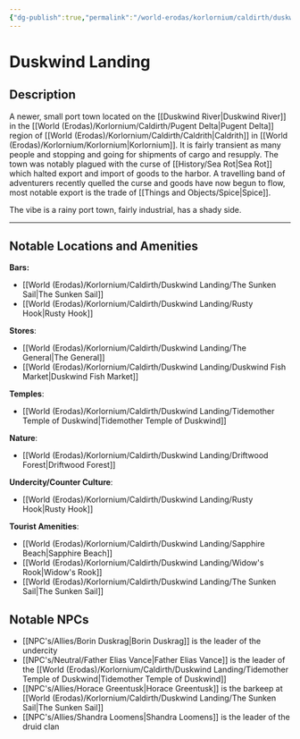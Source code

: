 ```yaml
---
{"dg-publish":true,"permalink":"/world-erodas/korlornium/caldirth/duskwind-landing/duskwind-landing/","created":"2025-02-23T22:25:38.576-07:00"}
---
```


# Duskwind Landing
## Description

A newer, small port town located on the [[Duskwind River\|Duskwind River]] in the [[World (Erodas)/Korlornium/Caldirth/Pugent Delta\|Pugent Delta]] region of [[World (Erodas)/Korlornium/Caldirth/Caldrith\|Caldrith]] in [[World (Erodas)/Korlornium/Korlornium\|Korlornium]]. It is fairly transient as many people and stopping and going for shipments of cargo and resupply. The town was notably plagued with the curse of [[History/Sea Rot\|Sea Rot]] which halted export and import of goods to the harbor. A travelling band of adventurers recently quelled the curse and goods have now begun to flow, most notable export is the trade of [[Things and Objects/Spice\|Spice]].

The vibe is a rainy port town, fairly industrial, has a shady side.

---
## Notable Locations and Amenities 
**Bars:** 
- [[World (Erodas)/Korlornium/Caldirth/Duskwind Landing/The Sunken Sail\|The Sunken Sail]]
- [[World (Erodas)/Korlornium/Caldirth/Duskwind Landing/Rusty Hook\|Rusty Hook]]

**Stores**:
- [[World (Erodas)/Korlornium/Caldirth/Duskwind Landing/The General\|The General]]
- [[World (Erodas)/Korlornium/Caldirth/Duskwind Landing/Duskwind Fish Market\|Duskwind Fish Market]]

**Temples**:
- [[World (Erodas)/Korlornium/Caldirth/Duskwind Landing/Tidemother Temple of Duskwind\|Tidemother Temple of Duskwind]]

**Nature**:
- [[World (Erodas)/Korlornium/Caldirth/Duskwind Landing/Driftwood Forest\|Driftwood Forest]]

**Undercity/Counter Culture**:
- [[World (Erodas)/Korlornium/Caldirth/Duskwind Landing/Rusty Hook\|Rusty Hook]]

**Tourist Amenities**:
- [[World (Erodas)/Korlornium/Caldirth/Duskwind Landing/Sapphire Beach\|Sapphire Beach]]
- [[World (Erodas)/Korlornium/Caldirth/Duskwind Landing/Widow's Rook\|Widow's Rook]]
- [[World (Erodas)/Korlornium/Caldirth/Duskwind Landing/The Sunken Sail\|The Sunken Sail]]

## Notable NPCs

- [[NPC's/Allies/Borin Duskrag\|Borin Duskrag]] is the leader of the undercity
- [[NPC's/Neutral/Father Elias Vance\|Father Elias Vance]] is the leader of the [[World (Erodas)/Korlornium/Caldirth/Duskwind Landing/Tidemother Temple of Duskwind\|Tidemother Temple of Duskwind]]
- [[NPC's/Allies/Horace Greentusk\|Horace Greentusk]] is the barkeep at [[World (Erodas)/Korlornium/Caldirth/Duskwind Landing/The Sunken Sail\|The Sunken Sail]]
- [[NPC's/Allies/Shandra Loomens\|Shandra Loomens]] is the leader of the druid clan

